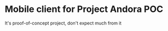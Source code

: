 Mobile client for Project Andora POC
========================================

It's proof-of-concept project, don't expect much from it
